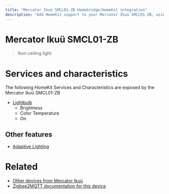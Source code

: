 ```yaml
---
title: "Mercator Ikuü SMCL01-ZB Homebridge/HomeKit integration"
description: "Add HomeKit support to your Mercator Ikuü SMCL01-ZB, using Homebridge, Zigbee2MQTT and homebridge-z2m."
---
```

<!---
This file has been GENERATED using src/docgen/docgen.ts
DO NOT EDIT THIS FILE MANUALLY!
-->
# Mercator Ikuü SMCL01-ZB
> Ikon ceiling light


# Services and characteristics
The following HomeKit Services and Characteristics are exposed by
the Mercator Ikuü SMCL01-ZB

* [Lightbulb](../../light.md)
  * Brightness
  * Color Temperature
  * On

## Other features
* [Adaptive Lighting](../../light.md)

# Related
* [Other devices from Mercator Ikuü](../index.md#mercator_ikuu)
* [Zigbee2MQTT documentation for this device](https://www.zigbee2mqtt.io/devices/SMCL01-ZB.html)
